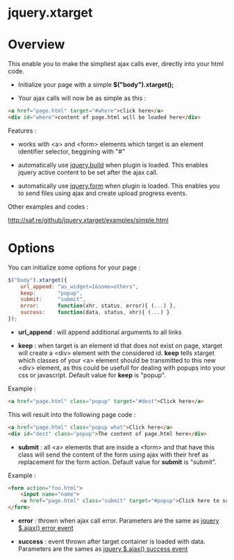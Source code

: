 jquery.xtarget
==============

# Overview

This enable you to make the simpliest ajax calls ever, directly into your html code.

* Initialize your page with a simple **$("body").xtarget();**

* Your ajax calls will now be as simple as this :

```html
<a href="page.html" target="#where">click here</a>
<div id="where">content of page.html will be loaded here</div>
```

Features :

* works with &lt;a&gt; and &lt;form&gt; elements which target is an element identifier selector, beggining with "#"

* automatically use [jquery.build](https://github.com/bapplistudio/jquery.build) when plugin is loaded. This enables jquery active content to be set after the ajax call.

* automatically use [jquery.form](https://github.com/malsup/form) when plugin is loaded. This enables you to send files using ajax and create upload progress events.

Other examples and codes :

http://saf.re/github/jquery.xtarget/examples/simple.html

# Options

You can initialize some options for your page :

```javascript
$("body").xtarget({
	url_append: "as_widget=1&some=others",
	keep:       "popup",
	submit:     "submit",
	error:      function(xhr, status, error){ (...) },
	success:    function(data, status, xhr){ (...) }
});
```

* **url_append** : will append additional arguments to all links

* **keep** : when target is an element id that does not exist on page, xtarget will create a &lt;div&gt; element with the considered id. **keep** tells xtarget which classes of your &lt;a&gt; element should be transmitted to this new &lt;div&gt; element, as this could be usefull for dealing with popups into your css or javascript. Default value for **keep** is "popup".

Example :

```html
<a href="page.html" class="popup" target="#dest">Click here</a>
```

This will result into the following page code :

```html
<a href="page.html" class="popup what">Click here</a>
<div id="dest" class="popup">The content of page.html here</div>
```

* **submit** : all &lt;a&gt; elements that are inside a &lt;form&gt; and that have this class will send the content of the form using ajax with their href as replacement for the form action. Default value for **submit** is "submit".

Example :

```html
<form action="foo.html">
	<input name="name">
	<a href="page.html" class="submit" target="#popup">Click here to submit</a>
</form>
```

* **error** : thrown when ajax call error. Parameters are the same as [jquery $.ajax() error event](http://api.jquery.com/jQuery.ajax)

* **success** : event thrown after target container is loaded with data. Parameters are the sames as [jquery $.ajax() success event](http://api.jquery.com/jQuery.ajax)
